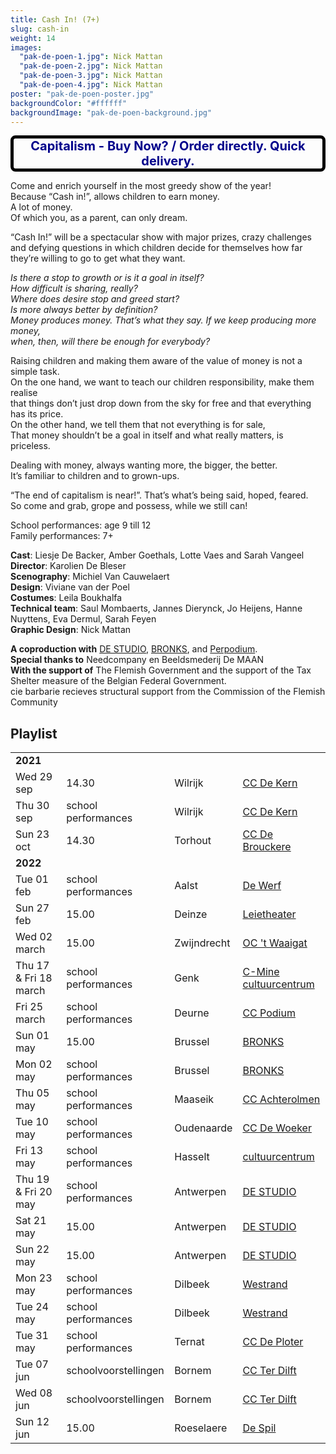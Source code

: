 ```yaml
---
title: Cash In! (7+)
slug: cash-in
weight: 14
images:
  "pak-de-poen-1.jpg": Nick Mattan
  "pak-de-poen-2.jpg": Nick Mattan
  "pak-de-poen-3.jpg": Nick Mattan
  "pak-de-poen-4.jpg": Nick Mattan
poster: "pak-de-poen-poster.jpg"
backgroundColor: "#ffffff"
backgroundImage: "pak-de-poen-background.jpg"
---
```


<style>
  .banner {
    border: 5px solid black;
    border-radius: 8px;
    font-size: 20px;
    font-weight: bold;
    color: darkblue;
    text-align: center;
  }
</style>
<div class="banner">Capitalism - Buy Now? / Order directly. Quick delivery.</div>

Come and enrich yourself in the most greedy show of the year!<br>
Because “Cash in!”, allows children to earn money. <br>
A lot of money. <br>
Of which you, as a parent, can only dream.<br>

“Cash In!” will be a spectacular show with major prizes, crazy challenges and defying questions in which children decide for themselves how far they’re willing to go to get what they want.

_Is there a stop to growth or is it a goal in itself?_<br>
_How difficult is sharing, really?_<br>
_Where does desire stop and greed start?_<br>
_Is more always better by definition?_<br>
_Money produces money. That’s what they say. If we keep producing more money,_<br>
_when, then, will there be enough for everybody?_

Raising children and making them aware of the value of money is not a simple task.<br>
On the one hand, we want to teach our children responsibility, make them realise<br>
that things don’t just drop down from the sky for free and that everything has its price.<br>
On the other hand, we tell them that not everything is for sale,<br>
That money shouldn’t be a goal in itself and what really matters, is priceless.

Dealing with money, always wanting more, the bigger, the better.<br>
It’s familiar to children and to grown-ups.

“The end of capitalism is near!”. That’s what’s being said, hoped, feared.<br>
So come and grab, grope and possess, while we still can!

School performances: age 9 till 12<br>
Family performances: 7+

**Cast**: Liesje De Backer, Amber Goethals, Lotte Vaes and Sarah Vangeel<br>
**Director**: Karolien De Bleser<br>
**Scenography**: Michiel Van Cauwelaert<br>
**Design**: Viviane van der Poel<br>
**Costumes**: Leila Boukhalfa<br>
**Technical team**: Saul Mombaerts, Jannes Dierynck, Jo Heijens, Hanne Nuyttens, Eva Dermul, Sarah Feyen<br>
**Graphic Design**: Nick Mattan<br>

**A coproduction with** <a href="https://www.destudio.com/">DE STUDIO</a>, <a href="http://www.bronks.be/nl/">BRONKS</a>, and <a href="https://www.perpodium.be/">Perpodium</a>.<br>
**Special thanks to** Needcompany en Beeldsmederij De MAAN<br>
**With the support of** The Flemish Government and the support of the Tax Shelter measure of the Belgian Federal Government.<br>
cie barbarie recieves structural support from the Commission of the Flemish Community



## Playlist

<div class="table-responsive">
<table class="speellijst">
 <tr><td colspan="5"><strong>2021</strong></td></tr>
<tr><td>Wed 29 sep</td><td>14.30</td><td>Wilrijk</td><td><a href="https://www.ccdekern.be/">CC De Kern</a></td></tr>
<tr><td>Thu 30 sep</td><td>school performances</td><td>Wilrijk</td><td><a href="https://www.ccdekern.be/">CC De Kern</a></td></tr>
<tr><td>Sun 23 oct</td><td>14.30</td><td>Torhout</td><td><a href="https://www.ccdebrouckere.be/">CC De Brouckere</a></td></tr>
<tr><td colspan="5"><strong>2022</strong></td></tr>
<tr><td>Tue 01 feb</td><td>school performances</td><td>Aalst</td><td><a href="https://www.ccdewerf.be/">De Werf</a></td></tr>
<tr><td>Sun 27 feb</td><td>15.00</td><td>Deinze</td><td><a href="https://www.leietheater.be/">Leietheater</a></td></tr>
<tr><td>Wed 02 march</td><td>15.00</td><td>Zwijndrecht</td><td><a href="https://www.waaigat.be/">OC 't Waaigat</a></td></tr>
<tr><td>Thu 17 & Fri 18 march</td><td>school performances</td><td>Genk</td><td><a href="https://www.c-minecultuurcentrum.be/">C-Mine cultuurcentrum</a></td></tr>
<tr><td>Fri 25 march</td><td>school performances</td><td>Deurne</td><td><a href="https://www.ccdeurne.be/">CC Podium</a></td></tr>
<tr><td>Sun 01 may</td><td>15.00</td><td>Brussel</td><td><a href="https://www.bronks.be/">BRONKS</a></td></tr>
<tr><td>Mon 02 may</td><td>school performances</td><td>Brussel</td><td><a href="https://www.bronks.be/">BRONKS</a></td></tr>
<tr><td>Thu 05 may</td><td>school performances</td><td>Maaseik</td><td><a href="https://www.achterolmen.be/">CC Achterolmen</a></td></tr>
<tr><td>Tue 10 may</td><td>school performances</td><td>Oudenaarde</td><td><a href="https://www.https://www.oudenaarde.be/nl/de-woeker/">CC De Woeker</a></td></tr>
<tr><td>Fri 13 may</td><td>school performances</td><td>Hasselt</td><td><a href="https://www.ccha.be/">cultuurcentrum</a></td></tr>
<tr><td>Thu 19 & Fri 20 may</td><td>school performances</td><td>Antwerpen</td><td><a href="https://www.destudio.com/">DE STUDIO</a></td></tr>
<tr><td>Sat 21 may</td><td>15.00</td><td>Antwerpen</td><td><a href="https://www.destudio.com/">DE STUDIO</a></td></tr>
<tr><td>Sun 22 may</td><td>15.00</td><td>Antwerpen</td><td><a href="https://www.destudio.com/">DE STUDIO</a></td></tr>
<tr><td>Mon 23 may</td><td>school performances</td><td>Dilbeek</td><td><a href="https://www.westrand.be/">Westrand</a></td></tr>
<tr><td>Tue 24 may</td><td>school performances</td><td>Dilbeek</td><td><a href="https://www.westrand.be/">Westrand</a></td></tr>
<tr><td>Tue 31 may</td><td>school performances</td><td>Ternat</td><td><a href="https://www.ccdeploter.be/">CC De Ploter</a></td></tr>
<tr><td>Tue 07 jun</td><td>schoolvoorstellingen</td><td>Bornem</td><td><a href="https://www.terdilft.be/">CC Ter Dilft</a></td></tr>
<tr><td>Wed 08 jun</td><td>schoolvoorstellingen</td><td>Bornem</td><td><a href="https://www.terdilft.be/">CC Ter Dilft</a></td></tr>
<tr><td>Sun 12 jun</td><td>15.00</td><td>Roeselaere</td><td><a href="https://www.despil.be/">De Spil</a></td></tr>


</table>
</div> 

